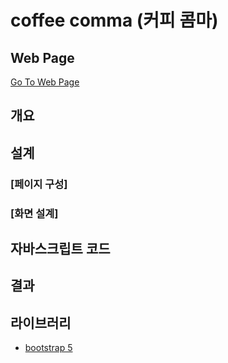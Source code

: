 # coffee comma (커피 콤마)

## Web Page
[Go To Web Page](https://wooncloud.github.io/coffee-comma/)

## 개요

## 설계
### [페이지 구성]
### [화면 설계]

## 자바스크립트 코드

## 결과

## 라이브러리
- [bootstrap 5](https://getbootstrap.com/)
